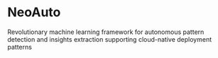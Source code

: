 # NeoAuto
Revolutionary machine learning framework for autonomous pattern detection and insights extraction supporting cloud-native deployment patterns
